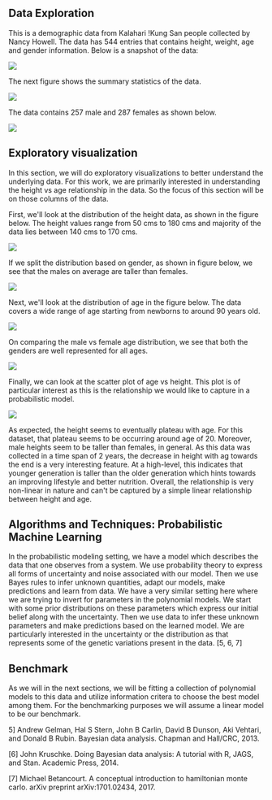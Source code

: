 ## Data Exploration

This is a demographic data from Kalahari !Kung San people collected by Nancy Howell. The data has 544 entries that contains height, weight, age and gender information. Below is a snapshot of the data:

![](pics/DataSnapshot.png)

The next figure shows the summary statistics of the data. 

![](pics/SummaryStatistics.png)

The data contains 257 male and 287 females as shown below.

![](pics/male_vs_female.png)

## Exploratory visualization

In this section, we will do exploratory visualizations to better understand the underlying data. For this work, we are primarily interested in understanding the height vs age relationship in the data. So the focus of this section will be on those columns of the data.

First, we'll look at the distribution of the height data, as shown in the figure below. The height values range from 50 cms to 180 cms and majority of the data lies between 140 cms to 170 cms.

![](pics/height_dist.png)

If we split the distribution based on gender, as shown in figure below, we see that the males on average are taller than females.

![](pics/height_dist_gender.png)

Next, we'll look at the distribution of age in the figure below. The data covers a wide range of age starting from newborns to around 90 years old. 

![](pics/age_dist.png)

On comparing the male vs female age distribution, we see that both the genders are well represented for all ages.

![](pics/age_dist_gender.png)

Finally, we can look at the scatter plot of age vs height. This plot is of particular interest as this is the relationship we would like to capture in a probabilistic model.

![](pics/age_vs_height.png)

As expected, the height seems to eventually plateau with age. For this dataset, that plateau seems to be occurring around age of 20. Moreover, male heights seem to be taller than females, in general. As this data was collected in a time span of 2 years, the decrease in height with ag towards the end is a very interesting feature. At a high-level, this indicates that younger generation is taller than the older generation which hints towards an improving lifestyle and better nutrition. Overall, the relationship is very non-linear in nature and can't be captured by a simple linear relationship between height and age.



## Algorithms and Techniques: Probabilistic Machine Learning

In the probabilistic modeling setting, we have a model which describes the data that one observes from a system. We use probability theory to express all forms of uncertainty and noise associated with our model. Then we use Bayes rules to infer unknown quantities, adapt our models, make predictions and learn from data. We have a very similar setting here where we are trying to invert for parameters in the  polynomial  models. We start with some prior distributions on these parameters which express our initial belief along with the uncertainty. Then we use data to infer these unknown parameters and make predictions based on the learned model. We are particularly interested in the uncertainty or the distribution as that represents some of the genetic variations present in the data. [5, 6, 7]


## Benchmark

As we will in the next sections, we will be fitting a collection of polynomial models to this data and utilize information critera to choose the best model among them. For the benchmarking purposes we will assume a linear model to be our benchmark. 

5] Andrew Gelman, Hal S Stern, John B Carlin, David B Dunson, Aki Vehtari, and Donald B Rubin. Bayesian data analysis. Chapman and Hall/CRC, 2013.

[6] John Kruschke. Doing Bayesian data analysis: A tutorial with R, JAGS, and Stan. Academic Press, 2014.

[7] Michael Betancourt. A conceptual introduction to hamiltonian monte carlo. arXiv preprint arXiv:1701.02434, 2017.




